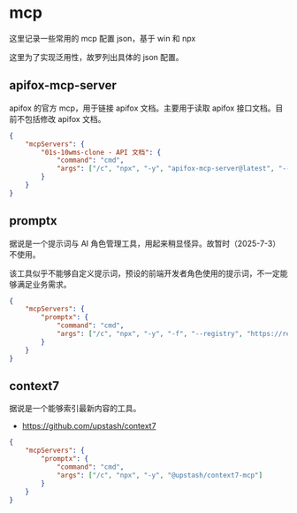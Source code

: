 # mcp

这里记录一些常用的 mcp 配置 json，基于 win 和 npx

这里为了实现泛用性，故罗列出具体的 json 配置。

## apifox-mcp-server

apifox 的官方 mcp，用于链接 apifox 文档。主要用于读取 apifox 接口文档。目前不包括修改 apifox 文档。

```json
{
	"mcpServers": {
		"01s-10wms-clone - API 文档": {
			"command": "cmd",
			"args": ["/c", "npx", "-y", "apifox-mcp-server@latest", "--site-id=5442571"]
		}
	}
}
```

## promptx

据说是一个提示词与 AI 角色管理工具，用起来稍显怪异。故暂时（2025-7-3）不使用。

该工具似乎不能够自定义提示词，预设的前端开发者角色使用的提示词，不一定能够满足业务需求。

```json
{
	"mcpServers": {
		"promptx": {
			"command": "cmd",
			"args": ["/c", "npx", "-y", "-f", "--registry", "https://registry.npmjs.org", "dpml-prompt@latest", "mcp-server"]
		}
	}
}
```

## context7

据说是一个能够索引最新内容的工具。

- https://github.com/upstash/context7

```json
{
	"mcpServers": {
		"promptx": {
			"command": "cmd",
			"args": ["/c", "npx", "-y", "@upstash/context7-mcp"]
		}
	}
}
```
